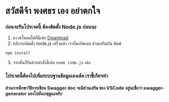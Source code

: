 # สวัสดีจ้า พงศธร เอง อย่าตกใจ

### ก่อนจะรันโปรเจคนี้ ต้องติดตั้ง Node.js ก่อนนะ

1. ดาวน์โหลดได้ที่นี่เด้อ [Download](https://nodejs.org)
2. หลังจากติดตั้ง node.js เสร็จแล้ว เราก็มาอัพเดท ส่วนเสริมกัน พิมพ์ 

```shell
npm install
````

3. จากนั้นก็รันด้วยคำสั่งนี้เด้อ `node inde.js` เด้อ

### โปรเจคนี้ต้องไปเพิ่มระบบฐานข้อมูลเองเด้อ เราขี้เกียจทำ

#### ส่วนการศึกษาวิธีการเขียน Swagger doc จะมีส่วนเสริม ของ VSCode อยู่นะชื่อว่า swagger-generator ลองไปสังเกตุดูนะครับ